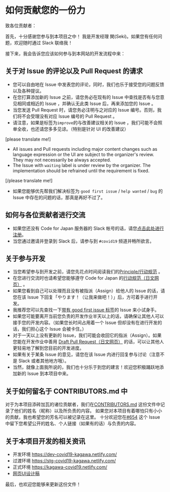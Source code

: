 # 如何贡献您的一份力

致各位贡献者：

首先，十分感谢您参与到本项目之中！
我是开发经理 関(Seki)。如果您有任何问题，欢迎随时通过 Slack 联络我！

接下来，我会告诉您应该如何参与到本网站的开发流程中来：

## 关于对 Issue 的评论以及 Pull Request 的请求
* 您可以自由地在 Issue 中发表您的评论，同时，我们也乐于接受您的问题反馈以及各种提议。
* 在您打算添加新的 Issue 之前，请您务必在现有的 Issue 中查找是否有与您意见相同或相近的 Issue ，并确认无此类 Issue 后，再来添加您的 Issue 。
* 当您发送 Pull Request 时，请您务必注明与之对应的 Issue 编号。否则，我们将不会受理没有对应 Issue 编号的 Pull Request 。
* 请注意，如果是标签为`improve`的与改善建议相关的 Issue ，我们可能不会照单全收，也还请您多多见谅。（特别是针对 UI 的改善建议）

[please translate me!]
* All issues and Pull requests including major content changes such as language expression or the UI are subject to the organizer's review. They may not necessarily be always accepted.
* The Issue with `waiting` label is under review by the organizer.  The implementation should be refrained until the requirement is fixed.

[/please translate me!]

* 如果您能够优先帮我们解决标签为 `good first issue` / `help wanted` / `bug` 的 Issue 中存在的问题的话，那真是再好不过了。

## 如何与各位贡献者进行交流
* 如果您还没有 Code for Japan 服务器的 Slack 帐号的话，请您[点击此处进行注册](https://cfjslackin.herokuapp.com/)。
* 当您通过邀请并登录到 Slack 后，请参与到 `#covid19` 频道并畅所欲言。

## 关于参与开发
* 当您希望参与到开发之前，请您先花点时间阅读我们的[Principle/行动规范](CODE_OF_CONDUCT_ZH_CN.md) 。
* 在您进行交流时也请希望您能够遵守 Code for Japan 的[行动规范（日文网页）](https://github.com/codeforjapan/codeofconduct) 。
* 如果您看到自己可以处理而且没有被指派（Assign）给他人的 Issue 的话，请您在该 Issue 下回复「やります！（让我来做吧！）」后，方可着手进行开发。
* 我推荐您可以先查找一下[带有 good first issue 标签](https://github.com/kagawa-metropolitan-gov/covid19/issues?q=is%3Aissue+is%3Aopen+label%3A%22good+first+issue%22)的 Issue 来小试身手。
* 如果您可能要离开当前您负责的开发作业半天以上的话，请确保让其他人可以接手您的开发内容。（如果您长时间占用着一个 Issue 但却没有在进行开发的话，我们担心这个 Issue 会被卡住。）
* 对于一天以上没有更新的 Issue，我们可能会收回它的指派（Assign）。如果您能在开发作业中善用 [Draft Pull Request（日文网页）](https://qiita.com/tatane616/items/13da1b6797a7b871ad58) 的话，可以让其他人更轻易地了解到您目前的开发进度。
* 如果有关于某条 Issue 的意见，请您在该 Issue 内进行回复参与讨论（注意不是 Slack 或者其他地方哦）。
* 当然，就像上面我所说的，我们也十分乐于到您的建言！欢迎您积极踊跃地添加新的 Issue 到本项目中来。

## 关于如何留名于 CONTRIBUTORS.md 中
对于为本项目添砖加瓦的诸位贡献者，我们在[CONTRIBUTORS.md](https://github.com/kagawa-metropolitan-gov/covid19/blob/development/CONTRIBUTORS.md) 这份文件中记录了他们的姓名（昵称）以及所负责的内容。
如果您对本项目有着哪怕只有小小的贡献，我也希望您的芳名可以被记录在这里。
十分欢迎您在[#654](https://github.com/kagawa-metropolitan-gov/covid19/issues/654) 这个 Issue 中留下您希望公开的姓名、个人链接（如果有的话）与负责的内容。

## 关于本项目开发的相关资讯
* 开发环境 https://dev-covid19-kagawa.netlify.com/
* 过渡环境 https://stg-covid19-kagawa.netlify.com/
* 正式环境 https://kagawa-covid19.netlify.com/
* [网页UI设计稿](https://www.figma.com/file/V7vt80p2gauhdgTZeVNbgj/UI%E3%83%87%E3%82%B6%E3%82%A4%E3%83%B3?node-id=121%3A156)

最后，也欢迎您能够来更新这份文件！
